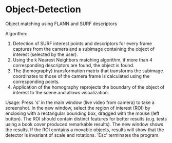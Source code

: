 Object-Detection
================

Object matching using FLANN and SURF descriptors

Algorithm:
1)  Detection of SURF interest points and descriptors for every frame
    captures from the camera and a subimage containing the object of 
    interest (selected by the user). 
2)  Using the k Nearest Neighbors matching algorithm, if more than 4 
    corresponding descriptors are found, the object is found.
3)  The (homography) transformation matrix that transforms the subimage
    coordinates to those of the camera frame is calculated using the 
    corresponding points. 
4)  Application of the homography reprojects the boundary of the object of
    interest to the scene and allows visualization.

Usage:
    Press 's' in the main window (live video from camera) to take a 
    screenshot. In the new window, select the region of interest (ROI) by 
    enclosing with a rectangular bounding box, dragged with the mouse (left 
    button). The ROI should contain distinct features for better results 
    (e.g. tests using a book cover produced remarkable results). The new 
    window shows the results. If the ROI contains a movable objects, results
    will show that the detector is invariant of scale and rotations. 'Esc'
    terminates the program.
